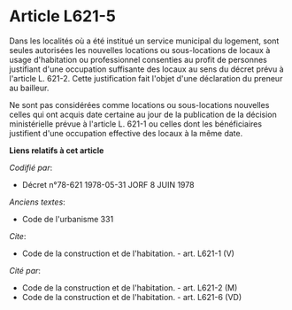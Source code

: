 # Article L621-5

Dans les localités où a été institué un service municipal du logement, sont seules autorisées les nouvelles locations ou
sous-locations de locaux à usage d'habitation ou professionnel consenties au profit de personnes justifiant d'une occupation
suffisante des locaux au sens du décret prévu à l'article L. 621-2. Cette justification fait l'objet d'une déclaration du
preneur au bailleur. 

Ne sont pas considérées comme locations ou sous-locations nouvelles celles qui ont acquis date certaine au jour de la
publication de la décision ministérielle prévue à l'article L. 621-1 ou celles dont les bénéficiaires justifient d'une
occupation effective des locaux à la même date.

**Liens relatifs à cet article**

_Codifié par_:

  - Décret n°78-621 1978-05-31 JORF 8 JUIN 1978

_Anciens textes_:

  - Code de l'urbanisme 331

_Cite_:

  - Code de la construction et de l'habitation. - art. L621-1 (V)

_Cité par_:

  - Code de la construction et de l'habitation. - art. L621-2 (M)
  - Code de la construction et de l'habitation. - art. L621-6 (VD)
